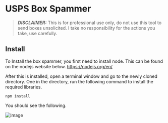 # USPS Box Spammer

> **_DISCLAIMER:_** This is for professional use only, do not use this tool to send boxes unsolicited. I take no responsibility for the actions you take, use carefully.

## Install
To Install the box spammer, you first need to install node. This can be found on the nodejs website below. 
https://nodejs.org/en/

After this is installed, open a terminal window and go to the newly cloned directory. One in the directory, run the following command to install the required libraries.
```
npm install
```
You should see the following.

![image](https://github.com/Random936/uspsboxspammer/blob/main/images/npminstall.PNG)
